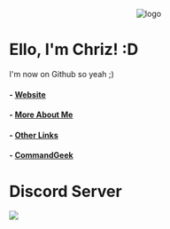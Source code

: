  <p align="center"><img src="https://img.chrizftw.cf/r/kp1oq9tgi9a.png" alt="logo"></p>

#  Ello, I'm Chriz! :D
I'm now on Github so yeah ;) 

#### - [Website](chrizftw.cf)
#### - [More About Me](chrizftw.cf/aboutme)
#### - [Other Links](chrizftw.cf/links)
#### - [CommandGeek](commandgeek.com)

# Discord Server

<a href="dsc.gg/chriz" title="Discord server invite" alt="Discord server invite">
			<img src="https://discord.com/api/guilds/792898425376079913/embed.png?style=banner2"/>

<!---
Chrizxz/Chrizxz is a ✨ special ✨ repository because its `README.md` (this file) appears on your GitHub profile.
You can click the Preview link to take a look at your changes.
--->
